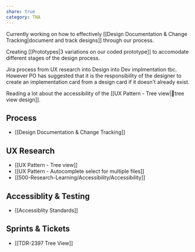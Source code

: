 ```yaml
---
share: true
category: TNA
---
```


Currently working on how to effectively [[Design Documentation & Change Tracking|document and track designs]] through our process. 

Creating [[Prototypes|3 variations on our coded prototype]] to accomodate different stages of the design process. 

Jira process from UX research into Design into Dev implmentation tbc. However PO has suggested that it is the responsibility of the designer to create an implementation card from a design card if it doesn't already exist. 

Reading a lot about the accessibility of the [[UX Pattern - Tree view|🌳tree view design]]. 

## Process
- [[Design Documentation & Change Tracking]]

## UX Research
- [[UX Pattern - Tree view]]
- [[UX Pattern - Autocomplete select for multiple files]]
- [[500-Research-Learning/Accessibility/Accessibility]]

## Accessiblity & Testing
- [[Accessiblity Standards]]

## Sprints & Tickets
- [[TDR-2397 Tree View]]
